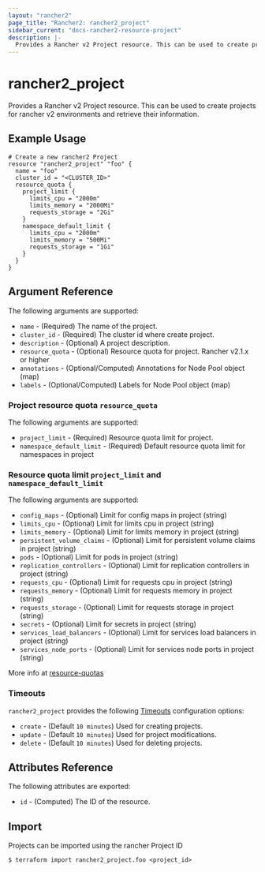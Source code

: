 ```yaml
---
layout: "rancher2"
page_title: "Rancher2: rancher2_project"
sidebar_current: "docs-rancher2-resource-project"
description: |-
  Provides a Rancher v2 Project resource. This can be used to create projects for rancher v2 environments and retrieve their information.
---
```


# rancher2\_project

Provides a Rancher v2 Project resource. This can be used to create projects for rancher v2 environments and retrieve their information.

## Example Usage

```hcl
# Create a new rancher2 Project
resource "rancher2_project" "foo" {
  name = "foo"
  cluster_id = "<CLUSTER_ID>"
  resource_quota {
    project_limit {
      limits_cpu = "2000m"
      limits_memory = "2000Mi"
      requests_storage = "2Gi"
    }
    namespace_default_limit {
      limits_cpu = "2000m"
      limits_memory = "500Mi"
      requests_storage = "1Gi"
    }
  }
}
```

## Argument Reference

The following arguments are supported:

* `name` - (Required) The name of the project.
* `cluster_id` - (Required) The cluster id where create project.
* `description` - (Optional) A project description.
* `resource_quota` - (Optional) Resource quota for project. Rancher v2.1.x or higher 
* `annotations` - (Optional/Computed) Annotations for Node Pool object (map)
* `labels` - (Optional/Computed) Labels for Node Pool object (map)

### Project resource quota `resource_quota`

The following arguments are supported:

* `project_limit` - (Required) Resource quota limit for project.
* `namespace_default_limit` - (Required) Default resource quota limit for  namespaces in project

### Resource quota limit `project_limit` and `namespace_default_limit`

The following arguments are supported:

* `config_maps` - (Optional) Limit for config maps in project (string)
* `limits_cpu` - (Optional) Limit for limits cpu in project (string)
* `limits_memory` - (Optional) Limit for limits memory in project (string)
* `persistent_volume_claims` - (Optional) Limit for persistent volume claims in project (string)
* `pods` - (Optional) Limit for pods in project (string)
* `replication_controllers` - (Optional) Limit for replication controllers in project (string)
* `requests_cpu` - (Optional) Limit for requests cpu in project (string)
* `requests_memory` - (Optional) Limit for requests memory in project (string)
* `requests_storage` - (Optional) Limit for requests storage in project (string)
* `secrets` - (Optional) Limit for secrets in project (string)
* `services_load_balancers` - (Optional) Limit for services load balancers in project (string)
* `services_node_ports` - (Optional) Limit for services node ports in project (string)

More info at [resource-quotas](https://rancher.com/docs/rancher/v2.x/en/k8s-in-rancher/projects-and-namespaces/resource-quotas/)

### Timeouts

`rancher2_project` provides the following
[Timeouts](/docs/configuration/resources.html#timeouts) configuration options:

- `create` - (Default `10 minutes`) Used for creating projects.
- `update` - (Default `10 minutes`) Used for project modifications.
- `delete` - (Default `10 minutes`) Used for deleting projects.

## Attributes Reference

The following attributes are exported:

* `id` - (Computed) The ID of the resource.

## Import

Projects can be imported using the rancher Project ID

```
$ terraform import rancher2_project.foo <project_id>
```

